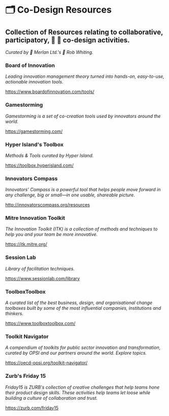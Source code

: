 # 🗂 Co-Design Resources
## Collection of Resources relating to collaborative, participatory, 👥 📝 co-design activities.

_Curated by 🏢 Merlan Ltd.'s 👤 Rob Whiting._ 

### Board of Innovation
_Leading innovation management theory turned into hands-on, easy-to-use, actionable innovation tools._

https://www.boardofinnovation.com/tools/

### Gamestorming

_Gamestorming is a set of co-creation tools used by innovators around the world._

https://gamestorming.com/

### Hyper Island's Toolbox

_Methods & Tools curated by Hyper Island._

https://toolbox.hyperisland.com/

### Innovators Compass

_Innovators' Compass is a powerful tool that helps people move forward in any challenge, big or small—in one usable, shareable picture._

http://innovatorscompass.org/resources

### Mitre Innovation Toolkit

_The Innovation Toolkit (ITK) is a collection of methods and techniques to help you and your team be more innovative._

https://itk.mitre.org/

### Session Lab

_Library of facilitation techniques._

https://www.sessionlab.com/library

### ToolboxToolbox

_A curated list of the best business, design, and organisational change toolboxes built by some of the most influential companies, institutions and thinkers._

https://www.toolboxtoolbox.com/

### Toolkit Navigator

_A compendium of toolkits for public sector innovation and transformation, curated by OPSI and our partners around the world. Explore topics._

https://oecd-opsi.org/toolkit-navigator/

### Zurb's Friday 15

_Friday15 is ZURB's collection of creative challenges that help teams hone their product design skills. These activities help teams let loose while building a culture of collaboration and trust._

https://zurb.com/friday15
